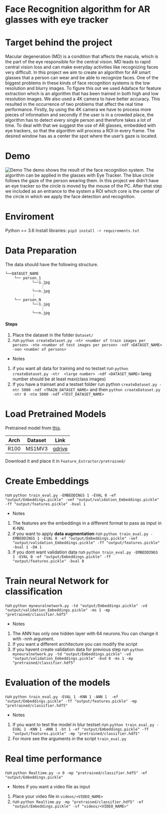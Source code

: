 ﻿# Face Recognition algorithm for AR glasses with eye tracker

# Target behind the project
Macular degeneration (MD) is a condition that affects the macula, which is the part of the eye responsible for the central vision. MD leads to rapid central vision loss and can make everyday activities like recognizing faces very difficult. In this project we aim to create an algorithm for AR smart glasses that a person can wear and be able to recognize faces. One of the biggest problems in these kinds of face recognition systems is the low resolution and blurry images. To figure this out we used Adaface for feature extraction which is an algorithm that has been trained in both high and low resolution images. We also used a 4K camera to have better accuracy. This resulted in the occurrence of two problems that affect the real time performance.  Firstly, by using the 4K camera we have to process more pieces of information and secondly if the user is in a crowded place, the algorithm has to detect every single person and therefore takes a lot of time.  To deal with that we suggest the use of AR glasses, embedded with eye trackers, so that the algorithm will process a ROI in every frame. The desired window has as a center the spot where the user’s gaze is located.

# Demo 
![Demo](assets/demo.gif)
The demo shows the result of the face recognition system. The algorithm can be applied in the glasses with Eye Tracker. The blue circle follows the gaze of the person wearing them. In this project we didn’t have an eye tracker so the circle is moved by the mouse of the PC. After that step we included as an entrance to the system a ROI which core is the center of the circle in which we apply the face detection and recognition.

# Enviroment
Python == 3.6
Install libraries: `pip3 install -r requirements.txt`

# Data Preparation
The data should have the following structure.
```
└──DATASET_NAME
    └── person_1
            └──1.jpg
                ⋮
            └──n.jpg
            ⋮
    └── person_N                                                                                  
            └──1.jpg
                ⋮
            └──n.jpg                                                                             
```
#### Steps
1. Place the dataset in the folder `Dataset/`
2. run
    `python createDataset.py -ntr <number of train images per person> -nte <number of test images per person> -ndf <DATASET_NAME> -non <number of persons>`
- Notes
1. if you want all data for training and no testset run
    `python createDataset.py -ntr  <large number> -ndf <DATASET_NAME>`
lareg number should be at least max(class images)
2. If you have a trainset and a testset folder run python `createDataset.py -ntr 5000 -ndf <TRAIN_DATASET_NAME>` and then `python createDataset.py -ntr 0 -nte 5000 -ndf <TEST_DATASET_NAME>`
  
# Load Pretrained Models
Pretrained model from [this](https://github.com/mk-minchul/AdaFace).

| Arch | Dataset    | Link                                                                                         |
|------|------------|----------------------------------------------------------------------------------------------|
| R100 | MS1MV3     | [gdrive](https://drive.google.com/file/d/1hRI8YhlfTx2YMzyDwsqLTOxbyFVOqpSI/view?usp=sharing) |

Download it and place it in `Feature_Extractor/pretrained/`

# Create Embeddings
run 
  `python train_eval.py -EMBEDDINGS 1 -EVAL 0 -ef "output/Embeddings.pickle" -vef "output/validation_Embeddings.pickle" -ff "output/features.pickle" -bval 1`
- Notes
1. The features are the embeddings in a different format to pass as input in K-NN.
2. if you want to apply **data augmentation** run
  `python train_eval.py -EMBEDDINGS 1 -EVAL 0 -ef "output/Embeddings.pickle" -vef "output/validation_Embeddings.pickle" -ff "output/features.pickle" -bval 1 -DA 1`
3. If you dont want validation data run
    `python train_eval.py -EMBEDDINGS 1 -EVAL 0 -ef "output/Embeddings.pickle" -ff "output/features.pickle" -bval 0`

# Train neural Network for classification
run
  `python myneuralnetwork.py -td "output/Embeddings.pickle" -vd "output/validation_Embeddings.pickle" -ms 1 -mp "pretrained/classifier.hdf5"`
- Notes
1. The ANN has only one hidden layer with 64 neurons.You can change it with -nnh <Number of Neurons> argument.
2. If you want a different architecture you can modify the script 
3. If you havent create validation data for previous step run
    `python myneuralnetwork.py -td "output/Embeddings.pickle" -vd "output/validation_Embeddings.pickle" -bvd 0 -ms 1 -mp "pretrained/classifier.hdf5"`

# Evaluation of the models
run
  `python train_eval.py -EVAL 1 -KNN 1 -ANN 1  -ef "output/Embeddings.pickle" -ff "output/features.pickle" -mp "pretrained/classifier.hdf5"`
- Notes
1. If you want to test the model in blur testset run
  `python train_eval.py -EVAL 1 -KNN 1 -ANN 1 -bt 1 -ef "output/Embeddings.pickle" -ff "output/features.pickle" -mp "pretrained/classifier.hdf5"`
2. For more see the arguments in the script `train_eval.py`

# Real time performance
run
  `python Realtime.py -v 0 -mp "pretrained/classifier.hdf5" -ef "output/Embeddings.pickle"`
- Notes
  if you want a video file as input 
1. Place your video file in `videos/<VIDEO_NAME>`
2. run
    `python Realtime.py -mp "pretrained/classifier.hdf5" -ef "output/Embeddings.pickle" -vf "videos/<VIDEO_NAME>"`


